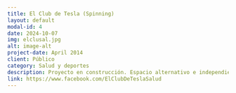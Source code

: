 ```yaml
---
title: El Club de Tesla (Spinning)
layout: default
modal-id: 4
date: 2024-10-07
img: elclusal.jpg
alt: image-alt
project-date: April 2014
client: Público
category: Salud y deportes
description: Proyecto en construcción. Espacio alternativo e independiente para realizar indoor spinning. Para más información contáctanos a través del formulario de esta web o el link de este post.
link: https://www.facebook.com/ElClubDeTeslaSalud
---
```

